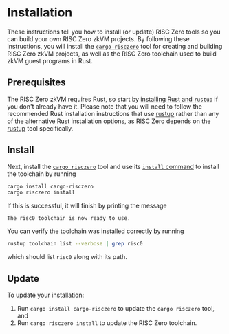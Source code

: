 # Installation

These instructions tell you how to install (or update) RISC Zero tools so you can build your own RISC Zero zkVM projects. By following these instructions, you will install the [`cargo risczero`] tool for creating and building RISC Zero zkVM projects, as well as the RISC Zero toolchain used to build zkVM guest programs in Rust.

## Prerequisites

The RISC Zero zkVM requires Rust, so start by [installing Rust and `rustup`][install-rust] if you don't already have it. Please note that you will need to follow the recommended Rust installation instructions that use [rustup] rather than any of the alternative Rust installation options, as RISC Zero depends on the [rustup] tool specifically.

## Install

Next, install the [`cargo risczero`] tool and use its [`install` command] to install the toolchain by running

```bash
cargo install cargo-risczero
cargo risczero install
```

If this is successful, it will finish by printing the message

```text
The risc0 toolchain is now ready to use.
```

You can verify the toolchain was installed correctly by running

```bash
rustup toolchain list --verbose | grep risc0
```

which should list `risc0` along with its path.

## Update

To update your installation:

1. Run `cargo install cargo-risczero` to update the `cargo risczero` tool, and
2. Run `cargo risczero install` to update the RISC Zero toolchain.

[`cargo risczero`]: https://docs.rs/cargo-risczero/0.18.0/cargo_risczero/index.html
[`install` command]: https://docs.rs/cargo-risczero/0.18.0/cargo_risczero/index.html#install
[install-rust]: https://doc.rust-lang.org/cargo/getting-started/installation.html
[rustup]: https://rustup.rs/
